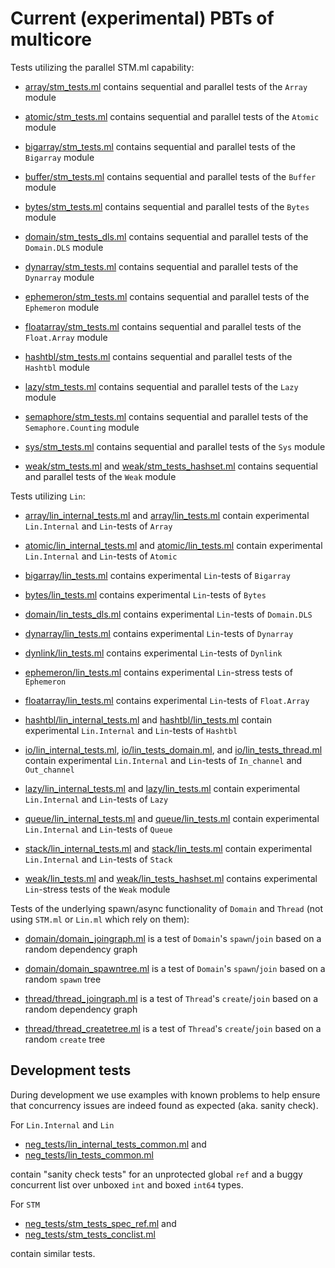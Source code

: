 Current (experimental) PBTs of multicore
========================================

Tests utilizing the parallel STM.ml capability:

 - [array/stm_tests.ml](array/stm_tests.ml) contains sequential and
   parallel tests of the `Array` module

 - [atomic/stm_tests.ml](atomic/stm_tests.ml) contains sequential and
   parallel tests of the `Atomic` module

 - [bigarray/stm_tests.ml](bigarray/stm_tests.ml) contains sequential and
   parallel tests of the `Bigarray` module

 - [buffer/stm_tests.ml](buffer/stm_tests.ml) contains sequential and
   parallel tests of the `Buffer` module

 - [bytes/stm_tests.ml](bytes/stm_tests.ml) contains sequential and
   parallel tests of the `Bytes` module

 - [domain/stm_tests_dls.ml](domain/stm_tests_dls.ml) contains sequential and
   parallel tests of the `Domain.DLS` module

 - [dynarray/stm_tests.ml](dynarray/stm_tests.ml) contains sequential and
   parallel tests of the `Dynarray` module

 - [ephemeron/stm_tests.ml](ephemeron/stm_tests.ml) contains sequential and
   parallel tests of the `Ephemeron` module

 - [floatarray/stm_tests.ml](floatarray/stm_tests.ml) contains sequential and
   parallel tests of the `Float.Array` module

 - [hashtbl/stm_tests.ml](hashtbl/stm_tests.ml) contains sequential and
   parallel tests of the `Hashtbl` module

 - [lazy/stm_tests.ml](lazy/stm_tests.ml) contains sequential and
   parallel tests of the `Lazy` module

 - [semaphore/stm_tests.ml](semaphore/stm_tests.ml) contains sequential and
   parallel tests of the `Semaphore.Counting` module

 - [sys/stm_tests.ml](sys/stm_tests.ml) contains sequential and
   parallel tests of the `Sys` module

 - [weak/stm_tests.ml](weak/stm_tests.ml) and
   [weak/stm_tests_hashset.ml](weak/stm_tests_hashset.ml) contains sequential and
   parallel tests of the `Weak` module



Tests utilizing `Lin`:

 - [array/lin_internal_tests.ml](array/lin_internal_tests.ml) and [array/lin_tests.ml](array/lin_tests.ml)
   contain experimental `Lin.Internal` and `Lin`-tests of `Array`

 - [atomic/lin_internal_tests.ml](atomic/lin_internal_tests.ml) and [atomic/lin_tests.ml](atomic/lin_tests.ml)
   contain experimental `Lin.Internal` and `Lin`-tests of `Atomic`

 - [bigarray/lin_tests.ml](bigarray/lin_tests.ml) contains experimental `Lin`-tests of `Bigarray`

 - [bytes/lin_tests.ml](bytes/lin_tests.ml) contains experimental `Lin`-tests of `Bytes`

 - [domain/lin_tests_dls.ml](domain/lin_tests_dls.ml) contains experimental `Lin`-tests of `Domain.DLS`

 - [dynarray/lin_tests.ml](dynarray/lin_tests.ml) contains experimental `Lin`-tests of `Dynarray`

 - [dynlink/lin_tests.ml](dynlink/lin_tests.ml) contains experimental `Lin`-tests of `Dynlink`

 - [ephemeron/lin_tests.ml](ephemeron/lin_tests.ml) contains experimental `Lin`-stress tests of `Ephemeron`

 - [floatarray/lin_tests.ml](floatarray/lin_tests.ml) contains experimental `Lin`-tests of `Float.Array`

 - [hashtbl/lin_internal_tests.ml](hashtbl/lin_internal_tests.ml) and [hashtbl/lin_tests.ml](hashtbl/lin_tests.ml)
   contain experimental `Lin.Internal` and `Lin`-tests of `Hashtbl`

 - [io/lin_internal_tests.ml](hashtbl/lin_internal_tests.ml),
   [io/lin_tests_domain.ml](io/lin_tests_domain.ml), and
   [io/lin_tests_thread.ml](io/lin_tests_thread.ml) contain experimental
   `Lin.Internal` and `Lin`-tests of `In_channel` and `Out_channel`

 - [lazy/lin_internal_tests.ml](lazy/lin_internal_tests.ml) and [lazy/lin_tests.ml](lazy/lin_tests.ml)
   contain experimental `Lin.Internal` and `Lin`-tests of `Lazy`

 - [queue/lin_internal_tests.ml](queue/lin_internal_tests.ml) and [queue/lin_tests.ml](queue/lin_tests.ml)
   contain experimental `Lin.Internal` and `Lin`-tests of `Queue`

 - [stack/lin_internal_tests.ml](stack/lin_internal_tests.ml) and [stack/lin_tests.ml](stack/lin_tests.ml)
   contain experimental `Lin.Internal` and `Lin`-tests of `Stack`

 - [weak/lin_tests.ml](weak/lin_tests.ml) and
   [weak/lin_tests_hashset.ml](weak/lin_tests_hashset.ml) contains experimental
   `Lin`-stress tests of the `Weak` module



Tests of the underlying spawn/async functionality of `Domain` and
`Thread` (not using `STM.ml` or `Lin.ml` which rely on them):

 - [domain/domain_joingraph.ml](domain/domain_joingraph.ml) is a test of `Domain`'s
   `spawn`/`join` based on a random dependency graph

 - [domain/domain_spawntree.ml](domain/domain_spawntree.ml) is a test of `Domain`'s
   `spawn`/`join` based on a random `spawn` tree

 - [thread/thread_joingraph.ml](thread/thread_joingraph.ml) is a test of `Thread`'s
   `create`/`join` based on a random dependency graph

 - [thread/thread_createtree.ml](thread/thread_createtree.ml) is a test of `Thread`'s
   `create`/`join` based on a random `create` tree


Development tests
-----------------

During development we use examples with known problems to help ensure
that concurrency issues are indeed found as expected (aka. sanity
check).

For `Lin.Internal` and `Lin`
- [neg_tests/lin_internal_tests_common.ml](neg_tests/lin_internal_tests_common.ml) and
- [neg_tests/lin_tests_common.ml](neg_tests/lin_tests_common.ml)

contain "sanity check tests" for an unprotected global `ref` and a
buggy concurrent list over unboxed `int` and boxed `int64` types.

For `STM`
 - [neg_tests/stm_tests_spec_ref.ml](neg_tests/stm_tests_spec_ref.ml) and
 - [neg_tests/stm_tests_conclist.ml](neg_tests/stm_tests_conclist.ml)

contain similar tests.
